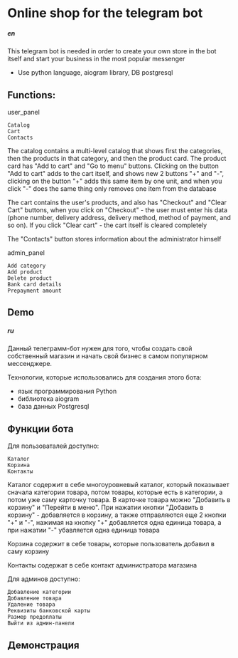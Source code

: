 # Online shop for the telegram bot

##### en

This telegram bot is needed in order to create your own store in the bot itself and start your business in the most popular messenger 

* Use python language, aiogram library, DB postgresql

## Functions: 

user_panel

    Catalog 
    Cart
    Contacts

The catalog contains a multi-level catalog that shows first the categories, then the products in that category, and then the product card. The product card has "Add to cart" and "Go to menu" buttons. Clicking on the button "Add to cart" adds to the cart itself, and shows new 2 buttons "+" and "-", clicking on the button "+" adds this same item by one unit, and when you click "-" does the same thing only removes one item from the database 

The cart contains the user's products, and also has "Checkout" and "Clear Cart" buttons, when you click on "Checkout" - the user must enter his data (phone number, delivery address, delivery method, method of payment, and so on). If you click "Clear cart" - the cart itself is cleared completely

The "Contacts" button stores information about the administrator himself 



admin_panel 

    Add category
    Add product
    Delete product
    Bank card details
    Prepayment amount

## Demo 

##### ru 

Данный телеграмм-бот нужен для того, чтобы создать свой собственный магазин и начать свой бизнес в самом популярном мессенджере. 

Технологии, которые использовались для создания этого бота: 
* язык программирования Python
* библиотека aiogram
* база данных Postgresql


## Функции бота

Для пользоваталей доступно: 

    Каталог
    Корзина 
    Контакты 

Каталог содержит в себе многоуровневый каталог, который показывает сначала категории товара, потом товары, которые есть в категории, а потом уже саму карточку товара. В карточке товара можно "Добавить в корзину" и "Перейти в меню". При нажатии кнопки "Добавить в корзину" - добавляется в корзину, а также отправляются еще 2 кнопки "+" и "-", нажимая на кнопку "+" добавляется одна единица товара, а при нажатии "-" убавляется одна единица товара 

Корзина содержит в себе товары, которые пользователь добавил в саму корзину

Контакты содержат в себе контакт администратора магазина

Для админов доступно: 

    Добавление категории
    Добавление товара 
    Удаление товара 
    Реквизиты банковской карты 
    Размер предоплаты 
    Выйти из админ-панели

## Демонстрация

    